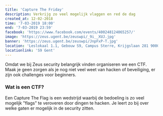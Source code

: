 ```yaml
---
title: 'Capture The Friday'
description: Verkrijg zo veel mogelijk vlaggen en red de dag
created_at: 12-02-2018
time: '7-03-2019 18:00'
end: '7-03-2019 23:59'
facebook: 'https://www.facebook.com/events/400248124065257/'
image: 'https://zeus.ugent.be/zeuswpi/_9i__XUJ.jpg'
banner: 'https://zeus.ugent.be/zeuswpi/JnpFxP-T.jpg'
location: 'Leslokaal 1.1, Gebouw S9, Campus Sterre, Krijgslaan 281 9000 Gent'
locationlink: 'S9 Gent'
---
```


Omdat we bij Zeus security belangrijk vinden organiseren we een CTF. Maak je geen zorgen als je nog niet veel weet van hacken of beveiliging, er zijn ook challenges voor beginners.

### Wat is een CTF?
Een Capture The Flag is een  wedstrijd waarbij de bedoeling is zo veel mogelijk "flags" te veroveren door dingen te hacken. Je leert zo bij over welke gaten er mogelijk in de security zitten.
